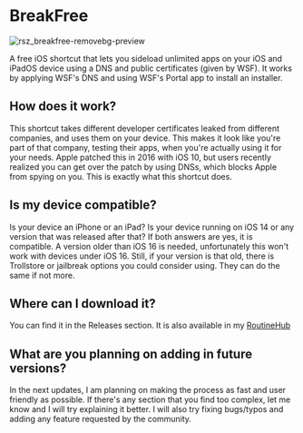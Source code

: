 # BreakFree
![rsz_breakfree-removebg-preview](https://github.com/user-attachments/assets/b4610701-2c91-4cd2-92fd-2c33502975ea)


A free iOS shortcut that lets you sideload unlimited apps on your iOS and iPadOS device using a DNS and public certificates (given by WSF).
It works by applying WSF's DNS and using WSF's Portal app to install an installer.

## How does it work?
This shortcut takes different developer certificates leaked from different companies, and uses them on your device. This makes it look like you're part of that company, testing their apps, when you're actually using it for your needs. Apple patched this in 2016 with iOS 10, but users recently realized you can get over the patch by using DNSs, which blocks Apple from spying on you. This is exactly what this shortcut does.

## Is my device compatible?
Is your device an iPhone or an iPad? Is your device running on iOS 14 or any version that was released after that? If both answers are yes, it is compatible.
A version older than iOS 16 is needed, unfortunately this won't work with devices under iOS 16. Still, if your version is that old, there is Trollstore or jailbreak options you could consider using. They can do the same if not more.

## Where can I download it?
You can find it in the Releases section.
It is also available in my [RoutineHub](https://routinehub.co/shortcut/21677/)

## What are you planning on adding in future versions?
In the next updates, I am planning on making the process as fast and user friendly as possible. If there's any section that you find too complex, let me know and I will try explaining
it better. I will also try fixing bugs/typos and adding any feature requested by the community.
